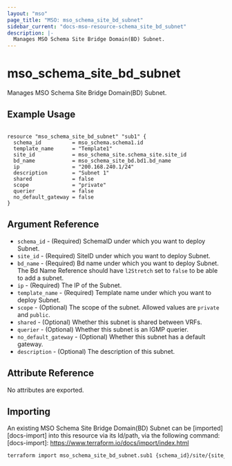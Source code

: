 ```yaml
---
layout: "mso"
page_title: "MSO: mso_schema_site_bd_subnet"
sidebar_current: "docs-mso-resource-schema_site_bd_subnet"
description: |-
  Manages MSO Schema Site Bridge Domain(BD) Subnet.
---
```


# mso_schema_site_bd_subnet #

Manages MSO Schema Site Bridge Domain(BD) Subnet.

## Example Usage ##

```hcl

resource "mso_schema_site_bd_subnet" "sub1" {
  schema_id          = mso_schema.schema1.id
  template_name      = "Template1"
  site_id            = mso_schema_site.schema_site.site_id
  bd_name            = mso_schema_site_bd.bd1.bd_name
  ip                 = "200.168.240.1/24"
  description        = "Subnet 1"
  shared             = false
  scope              = "private"
  querier            = false
  no_default_gateway = false
}

```

## Argument Reference ##

* `schema_id` - (Required) SchemaID under which you want to deploy Subnet.
* `site_id` - (Required) SiteID under which you want to deploy Subnet.
* `bd_name` - (Required) Bd name under which you want to deploy Subnet. The Bd Name Reference should have `l2Stretch` set to `false` to be able to add a subnet.
* `ip` - (Required) The IP of the Subnet.
* `template_name` - (Required) Template name under which you want to deploy Subnet.
* `scope` - (Optional) The scope of the subnet. Allowed values are `private` and `public`.
* `shared` - (Optional) Whether this subnet is shared between VRFs.
* `querier` - (Optional) Whether this subnet is an IGMP querier.
* `no_default_gateway` - (Optional) Whether this subnet has a default gateway.
* `description` - (Optional) The description of this subnet. 

## Attribute Reference ##

No attributes are exported.

## Importing ##

An existing MSO Schema Site Bridge Domain(BD) Subnet can be [imported][docs-import] into this resource via its Id/path, via the following command: [docs-import]: <https://www.terraform.io/docs/import/index.html>

```bash
terraform import mso_schema_site_bd_subnet.sub1 {schema_id}/site/{site_id}/template/{template_name}/bd/{bd_name}/ip/{ip}
```
